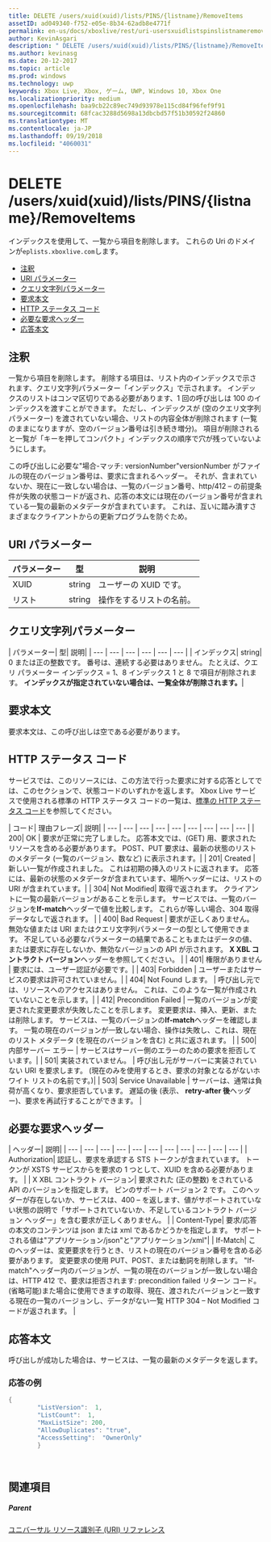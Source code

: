 ```yaml
---
title: DELETE /users/xuid(xuid)/lists/PINS/{listname}/RemoveItems
assetID: ad049340-f752-e05e-8b34-62adb8e4771f
permalink: en-us/docs/xboxlive/rest/uri-usersxuidlistspinslistnameremoveitemsdelete.html
author: KevinAsgari
description: " DELETE /users/xuid(xuid)/lists/PINS/{listname}/RemoveItems"
ms.author: kevinasg
ms.date: 20-12-2017
ms.topic: article
ms.prod: windows
ms.technology: uwp
keywords: Xbox Live, Xbox, ゲーム, UWP, Windows 10, Xbox One
ms.localizationpriority: medium
ms.openlocfilehash: baa9cb22c89ec749d93978e115cd84f96fef9f91
ms.sourcegitcommit: 68fcac3288d5698a13dbcbd57f51b30592f24860
ms.translationtype: MT
ms.contentlocale: ja-JP
ms.lasthandoff: 09/19/2018
ms.locfileid: "4060031"
---
```

# <a name="delete-usersxuidxuidlistspinslistnameremoveitems"></a>DELETE /users/xuid(xuid)/lists/PINS/{listname}/RemoveItems
インデックスを使用して、一覧から項目を削除します。 これらの Uri のドメインが`eplists.xboxlive.com`します。
 
  * [注釈](#ID4EV)
  * [URI パラメーター](#ID4ECB)
  * [クエリ文字列パラメーター](#ID4ELC)
  * [要求本文](#ID4END)
  * [HTTP ステータス コード](#ID4EYD)
  * [必要な要求ヘッダー](#ID4EOBAC)
  * [応答本文](#ID4EEDAC)
 
<a id="ID4EV"></a>

 
## <a name="remarks"></a>注釈 
 
一覧から項目を削除します。 削除する項目は、リスト内のインデックスで示されます、クエリ文字列パラメーター「インデックス」で示されます。 インデックスのリストはコンマ区切りである必要があります、1 回の呼び出しは 100 のインデックスを渡すことができます。 ただし、インデックスが (空のクエリ文字列パラメーター) を渡されていない場合、リストの内容全体が削除されます (一覧のままになりますが、空のバージョン番号は引き続き増分)。 項目が削除されると一覧が「キーを押してコンパクト」インデックスの順序で穴が残っていないようにします。 
 
この呼び出しに必要な"場合-マッチ: versionNumber"versionNumber がファイルの現在のバージョン番号は、要求に含まれるヘッダー。 それが、含まれていないか、現在に一致しない場合は、一覧のバージョン番号、http/412 – の前提条件が失敗の状態コードが返され、応答の本文には現在のバージョン番号が含まれている一覧の最新のメタデータが含まれています。 これは、互いに踏み潰すさまざまなクライアントからの更新プログラムを防ぐため。 
  
<a id="ID4ECB"></a>

 
## <a name="uri-parameters"></a>URI パラメーター 
 
| パラメーター| 型| 説明| 
| --- | --- | --- | 
| XUID| string| ユーザーの XUID です。| 
| リスト| string| 操作をするリストの名前。| 
  
<a id="ID4ELC"></a>

 
## <a name="query-string-parameters"></a>クエリ文字列パラメーター 
 
| パラメーター| 型| 説明| 
| --- | --- | --- | --- | --- | --- | 
| インデックス| string| 0 または正の整数です。 番号は、連続する必要はありません。 たとえば、クエリ パラメーター インデックス = 1、8 インデックス 1 と 8 で項目が削除されます。 <b>インデックスが指定されていない場合は、一覧全体が削除されます。</b>| 
  
<a id="ID4END"></a>

 
## <a name="request-body"></a>要求本文 
 
要求本文は、この呼び出しは空である必要があります。
  
<a id="ID4EYD"></a>

 
## <a name="http-status-codes"></a>HTTP ステータス コード 
 
サービスでは、このリソースには、この方法で行った要求に対する応答としてでは、このセクションで、状態コードのいずれかを返します。 Xbox Live サービスで使用される標準の HTTP ステータス コードの一覧は、[標準の HTTP ステータス コード](../../additional/httpstatuscodes.md)を参照してください。
 
| コード| 理由フレーズ| 説明| 
| --- | --- | --- | --- | --- | --- | --- | --- | --- | 
| 200| OK | 要求が正常に完了しました。 応答本文では、(GET) 用、要求されたリソースを含める必要があります。 POST、PUT 要求は、最新の状態のリストのメタデータ (一覧のバージョン、数など) に表示されます。| 
| 201| Created | 新しい一覧が作成されました。 これは初期の挿入のリストに返されます。 応答には、最新の状態のメタデータが含まれています、場所ヘッダーには、リストの URI が含まれています。| 
| 304| Not Modified| 取得で返されます。 クライアントに一覧の最新バージョンがあることを示します。 サービスでは、一覧のバージョンを<b>If-match</b>ヘッダーで値を比較します。 これらが等しい場合、304 取得データなしで返されます。 | 
| 400| Bad Request | 要求が正しくありません。 無効な値または URI またはクエリ文字列パラメーターの型として使用できます。 不足している必要なパラメーターの結果であることもまたはデータの値、または要求に存在しないか、無効なバージョンの API が示されます。 <b>X XBL コントラクト バージョン</b>ヘッダーを参照してください。 | 
| 401| 権限がありません | 要求には、ユーザー認証が必要です。| 
| 403| Forbidden | ユーザーまたはサービスの要求は許可されていません。| 
| 404| Not Found します。 | 呼び出し元では、リソースへのアクセスはありません。 これは、このような一覧が作成されていないことを示します。| 
| 412| Precondition Failed | 一覧のバージョンが変更された変更要求が失敗したことを示します。 変更要求は、挿入、更新、または削除します。 サービスは、一覧のバージョンの<b>If-match</b>ヘッダーを確認します。 一覧の現在のバージョンが一致しない場合、操作は失敗し、これは、現在のリスト メタデータ (を現在のバージョンを含む) と共に返されます。 | 
| 500| 内部サーバー エラー | サービスはサーバー側のエラーのための要求を拒否しています。| 
| 501| 実装されていません。 | 呼び出し元がサーバーに実装されていない URI を要求します。 (現在のみを使用するとき、要求の対象となるがないホワイト リストの名前です。)| 
| 503| Service Unavailable | サーバーは、通常は負荷が高くなり、要求拒否しています。 遅延の後 (表示、 <b>retry-after 後</b>ヘッダー)、要求を再試行することができます。 | 
  
<a id="ID4EOBAC"></a>

 
## <a name="required-request-headers"></a>必要な要求ヘッダー
 
| ヘッダー| 説明| 
| --- | --- | --- | --- | --- | --- | --- | --- | --- | --- | --- | 
| Authorization| 認証し、要求を承認する STS トークンが含まれています。 トークンが XSTS サービスからを要求の 1 つとして、XUID を含める必要があります。 | 
| X XBL コントラクト バージョン| 要求された (正の整数) をされている API のバージョンを指定します。 ピンのサポート バージョン 2 です。 このヘッダーが存在しないか、サービスは、400 – を返します、値がサポートされていない状態の説明で「サポートされていないか、不足しているコントラクト バージョン ヘッダー」を含む要求が正しくありません。 | 
| Content-Type| 要求/応答の本文のコンテンツは json または xml であるかどうかを指定します。 サポートされる値は"アプリケーション/json"と"アプリケーション/xml"| 
| If-Match| このヘッダーは、変更要求を行うとき、リストの現在のバージョン番号を含める必要があります。 変更要求の使用 PUT、POST、または動詞を削除します。 "If-match"ヘッダー内のバージョンが、一覧の現在のバージョンが一致しない場合は、HTTP 412 で、要求は拒否されます: precondition failed リターン コード。 (省略可能)また場合に使用できますの取得、現在、渡されたバージョンと一致する現在の一覧のバージョンし、データがない一覧 HTTP 304 – Not Modified コードが返されます。 | 
  
<a id="ID4EEDAC"></a>

 
## <a name="response-body"></a>応答本文 
 
呼び出しが成功した場合は、サービスは、一覧の最新のメタデータを返します。 
 
<a id="ID4EODAC"></a>

 
### <a name="sample-response"></a>応答の例 
 

```cpp
{
        "ListVersion":  1,
        "ListCount":  1,
        "MaxListSize": 200,
        "AllowDuplicates": "true",
        "AccessSetting":  "OwnerOnly"
        }

      
```

   
<a id="ID4E1DAC"></a>

 
## <a name="see-also"></a>関連項目
 
<a id="ID4E3DAC"></a>

 
##### <a name="parent"></a>Parent 

[ユニバーサル リソース識別子 (URI) リファレンス](../atoc-xboxlivews-reference-uris.md)

   